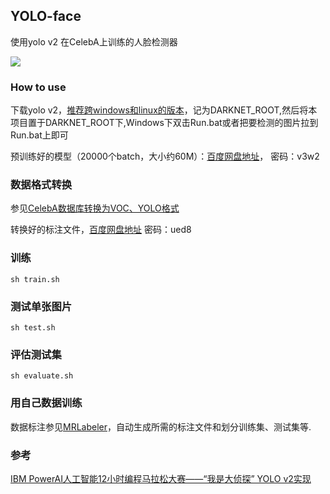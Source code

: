 ## YOLO-face

使用yolo v2 在CelebA上训练的人脸检测器

![](https://i.imgur.com/2X7Hn7M.jpg)

### How to use

下载yolo v2，[推荐跨windows和linux的版本](https://github.com/AlexeyAB/darknet)，记为DARKNET_ROOT,然后将本项目置于DARKNET_ROOT下,Windows下双击Run.bat或者把要检测的图片拉到Run.bat上即可

预训练好的模型（20000个batch，大小约60M）：[百度网盘地址](http://pan.baidu.com/s/1gfiXzwv)， 密码：v3w2

### 数据格式转换

参见[CelebA数据库转换为VOC、YOLO格式](http://blog.csdn.net/minstyrain/article/details/77888176)

转换好的标注文件，[百度网盘地址](http://pan.baidu.com/s/1nvtAemt) 密码：ued8

### 训练
```
sh train.sh
```

### 测试单张图片
```
sh test.sh
```
### 评估测试集
```
sh evaluate.sh
```

### 用自己数据训练

数据标注参见[MRLabeler](https://github.com/imistyrain/MRLabeler)，自动生成所需的标注文件和划分训练集、测试集等.

### 参考

[IBM PowerAI人工智能12小时编程马拉松大赛——“我是大侦探” YOLO v2实现](https://github.com/imistyrain/facemask)